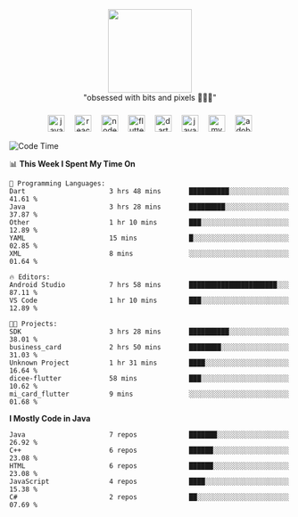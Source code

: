 


  <div align="center">
    
   <img src = "https://i.postimg.cc/W1R4TF4j/d6kpuve-c97567cf-518b-4b86-a271-5c89d88d22f7.gif"  width=150px height=150px />
 </div>

<div align="center">
  "obsessed with bits and pixels 🧑‍💻🎨"
</div>

  ###
<div align="center">
  <img src="https://cdn.jsdelivr.net/gh/devicons/devicon/icons/javascript/javascript-original.svg" height="30" alt="javascript logo"  />
  <img width="10" />
  <img src="https://cdn.jsdelivr.net/gh/devicons/devicon/icons/react/react-original.svg" height="30" alt="react logo"  />
  <img width="10" />
  <img src="https://cdn.jsdelivr.net/gh/devicons/devicon/icons/nodejs/nodejs-original.svg" height="30" alt="nodejs logo"  />
  <img width="10" />
  <img src="https://cdn.jsdelivr.net/gh/devicons/devicon/icons/flutter/flutter-original.svg" height="30" alt="flutter logo"  />
  <img width="10" />
  <img src="https://cdn.jsdelivr.net/gh/devicons/devicon/icons/dart/dart-original.svg" height="30" alt="dart logo"  />
  <img width="10" />
  <img src="https://cdn.jsdelivr.net/gh/devicons/devicon/icons/java/java-original.svg" height="30" alt="java logo"  />
  <img width="10" />
  <img src="https://skillicons.dev/icons?i=mysql" height="30" alt="mysql logo"  />
  <img width="10" />
  <img src="https://skillicons.dev/icons?i=pr" height="30" alt="adobepremierepro logo"  />
</div>




<!--START_SECTION:waka-->
![Code Time](http://img.shields.io/badge/Code%20Time-27%20hrs%2026%20mins-blue)

📊 **This Week I Spent My Time On** 

```text
💬 Programming Languages: 
Dart                     3 hrs 48 mins       ██████████░░░░░░░░░░░░░░░   41.61 % 
Java                     3 hrs 28 mins       █████████░░░░░░░░░░░░░░░░   37.87 % 
Other                    1 hr 10 mins        ███░░░░░░░░░░░░░░░░░░░░░░   12.89 % 
YAML                     15 mins             █░░░░░░░░░░░░░░░░░░░░░░░░   02.85 % 
XML                      8 mins              ░░░░░░░░░░░░░░░░░░░░░░░░░   01.64 % 

🔥 Editors: 
Android Studio           7 hrs 58 mins       ██████████████████████░░░   87.11 % 
VS Code                  1 hr 10 mins        ███░░░░░░░░░░░░░░░░░░░░░░   12.89 % 

🐱‍💻 Projects: 
SDK                      3 hrs 28 mins       ██████████░░░░░░░░░░░░░░░   38.01 % 
business_card            2 hrs 50 mins       ████████░░░░░░░░░░░░░░░░░   31.03 % 
Unknown Project          1 hr 31 mins        ████░░░░░░░░░░░░░░░░░░░░░   16.64 % 
dicee-flutter            58 mins             ███░░░░░░░░░░░░░░░░░░░░░░   10.62 % 
mi_card_flutter          9 mins              ░░░░░░░░░░░░░░░░░░░░░░░░░   01.68 % 
```

**I Mostly Code in Java** 

```text
Java                     7 repos             ███████░░░░░░░░░░░░░░░░░░   26.92 % 
C++                      6 repos             ██████░░░░░░░░░░░░░░░░░░░   23.08 % 
HTML                     6 repos             ██████░░░░░░░░░░░░░░░░░░░   23.08 % 
JavaScript               4 repos             ████░░░░░░░░░░░░░░░░░░░░░   15.38 % 
C#                       2 repos             ██░░░░░░░░░░░░░░░░░░░░░░░   07.69 % 
```




<!--END_SECTION:waka-->
